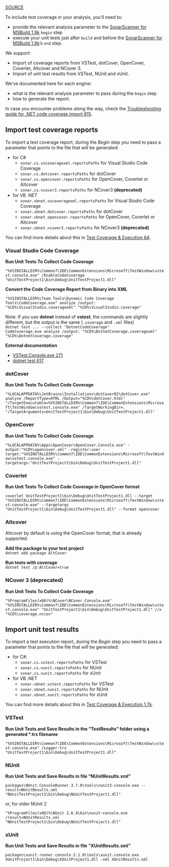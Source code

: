 [SOURCE](https://community.sonarsource.com/t/coverage-test-data-generate-reports-for-c-vb-net/9871)

To include test coverage in your analysis, you’ll need to:

-   provide the relevant analysis parameter to the [SonarScanner for MSBuild 1.9k](https://redirect.sonarsource.com/doc/install-configure-scanner-msbuild.html) `begin` step
-   execute your unit tests just after `build` and before the [SonarScanner for MSBuild 1.9k](https://redirect.sonarsource.com/doc/install-configure-scanner-msbuild.html)’s `end` step.

We support:

-   Import of coverage reports from VSTest, dotCover, OpenCover, Coverlet, Altcover and NCover 3.
-   Import of unit test results from VSTest, NUnit and xUnit.

We’ve documented here for each engine:

-   what is the relevant analysis parameter to pass during the `begin` step.
-   how to generate the report.

In case you encounter problems along the way, check the [Troubleshooting guide for .NET code coverage import 815](https://community.sonarsource.com/t/coverage-troubleshooting-guide-for-net-code-coverage-import/37151).

## [](https://community.sonarsource.com/t/coverage-test-data-generate-reports-for-c-vb-net/9871#import-test-coverage-reports-1)Import test coverage reports

To import a test coverage report, during the _Begin_ step you need to pass a parameter that points to the file that will be generated:

-   for C#
    -   `sonar.cs.vscoveragexml.reportsPaths` for Visual Studio Code Coverage
    -   `sonar.cs.dotcover.reportsPaths` for dotCover
    -   `sonar.cs.opencover.reportsPaths` for OpenCover, Coverlet or Altcover
    -   `sonar.cs.ncover3.reportsPaths` for NCover3 **(deprecated)**
-   for VB .NET
    -   `sonar.vbnet.vscoveragexml.reportsPaths` for Visual Studio Code Coverage
    -   `sonar.vbnet.dotcover.reportsPaths` for dotCover
    -   `sonar.vbnet.opencover.reportsPaths` for OpenCover, Coverlet or Altcover
    -   `sonar.vbnet.ncover3.reportsPaths` for NCover3 **(deprecated)**

You can find more details about this in [Test Coverage & Execution 84](https://docs.sonarqube.org/latest/analysis/test-coverage/dotnet-test-coverage/).

### [](https://community.sonarsource.com/t/coverage-test-data-generate-reports-for-c-vb-net/9871#visual-studio-code-coverage-2)Visual Studio Code Coverage

**Run Unit Tests To Collect Code Coverage**

`"%VSINSTALLDIR%\Common7\IDE\CommonExtensions\Microsoft\TestWindow\vstest.console.exe" /EnableCodeCoverage "UnitTestProject1\bin\Debug\UnitTestProject1.dll"`

**Convert the Code Coverage Report from Binary into XML**

`"%VSINSTALLDIR%\Team Tools\Dynamic Code Coverage Tools\CodeCoverage.exe" analyze /output: "%CD%\VisualStudio.coveragexml" "%CD%\VisualStudio.coverage"`

Note: If you use **dotnet** instead of **vstest**, the commands are slightly different, but the output is the same (`.coverage` and `.xml` files)  
`dotnet test ... --collect "DotnetCodeCoverage"`  
`CodeCoverage.exe analyze /output: "%CD%\DotnetCoverage.coveragexml" "%CD%\DotnetCoverage.coverage"`

**External documentation**

-   [VSTest.Console.exe 271](https://docs.microsoft.com/en-us/visualstudio/test/vstest-console-options?view=vs-2019)
-   [dotnet test 617](https://docs.microsoft.com/en-us/dotnet/core/tools/dotnet-test)

### [](https://community.sonarsource.com/t/coverage-test-data-generate-reports-for-c-vb-net/9871#dotcover-3)dotCover

**Run Unit Tests To Collect Code Coverage**

`"%LOCALAPPDATA%\JetBrains\Installations\dotCover02\dotCover.exe" analyse /ReportType=HTML /Output="%CD%\dotCover.html" "/TargetExecutable=%VSINSTALLDIR%\Common7\IDE\CommonExtensions\Microsoft\TestWindow\vstest.console.exe" /TargetWorkingDir=. "/TargetArguments=UnitTestProject1\bin\Debug\UnitTestProject1.dll"`

### [](https://community.sonarsource.com/t/coverage-test-data-generate-reports-for-c-vb-net/9871#opencover-4)OpenCover

**Run Unit Tests To Collect Code Coverage**

`"%LOCALAPPDATA%\Apps\OpenCover\OpenCover.Console.exe" -output:"%CD%\opencover.xml" -register:user -target:"%VSINSTALLDIR%\Common7\IDE\CommonExtensions\Microsoft\TestWindow\vstest.console.exe" -targetargs:"UnitTestProject1\bin\Debug\UnitTestProject1.dll"`

### [](https://community.sonarsource.com/t/coverage-test-data-generate-reports-for-c-vb-net/9871#coverlet-5)Coverlet

**Run Unit Tests To Collect Code Coverage in OpenCover format**

`coverlet UnitTestProject1\bin\Debug\UnitTestProject1.dll --target "%VSINSTALLDIR%\Common7\IDE\CommonExtensions\Microsoft\TestWindow\vstest.console.exe" --targetargs "UnitTestProject1\bin\Debug\UnitTestProject1.dll" --format opencover`

### [](https://community.sonarsource.com/t/coverage-test-data-generate-reports-for-c-vb-net/9871#altcover-6)Altcover

Altcover by default is using the OpenCover format, that is already supported.

**Add the package to your test project**  
`dotnet add package AltCover`

**Run tests with coverage**  
`dotnet test /p:AltCover=true`

### [](https://community.sonarsource.com/t/coverage-test-data-generate-reports-for-c-vb-net/9871#ncover-3-deprecated-7)**NCover 3 (deprecated)**

**Run Unit Tests To Collect Code Coverage**

`"%ProgramFiles(x86)%\NCover\NCover.Console.exe" "%VSINSTALLDIR%\Common7\IDE\CommonExtensions\Microsoft\TestWindow\vstest.console.exe" "UnitTestProject1\bin\Debug\UnitTestProject1.dll" //x "%CD%\coverage.nccov"`

## [](https://community.sonarsource.com/t/coverage-test-data-generate-reports-for-c-vb-net/9871#import-unit-test-results-8)Import unit test results

To import a test execution report, during the _Begin_ step you need to pass a parameter that points to the file that will be generated:

-   for C#:
    -   `sonar.cs.vstest.reportsPaths` for VSTest
    -   `sonar.cs.nunit.reportsPaths` for NUnit
    -   `sonar.cs.xunit.reportsPaths` for xUnit
-   for VB .NET
    -   `sonar.vbnet.vstest.reportsPaths` for VSTest
    -   `sonar.vbnet.nunit.reportsPaths` for NUnit
    -   `sonar.vbnet.xunit.reportsPaths` for xUnit

You can find more details about this in [Test Coverage & Execution 1.7k](https://docs.sonarqube.org/latest/analysis/coverage/).

### [](https://community.sonarsource.com/t/coverage-test-data-generate-reports-for-c-vb-net/9871#vstest-9)VSTest

**Run Unit Tests and Save Results in the “TestResults” folder using a generated \*.trx filename**

`"%VSINSTALLDIR%\Common7\IDE\CommonExtensions\Microsoft\TestWindow\vstest.console.exe" /Logger:trx "UnitTestProject1\bin\Debug\UnitTestProject1.dll"`

### [](https://community.sonarsource.com/t/coverage-test-data-generate-reports-for-c-vb-net/9871#nunit-10)NUnit

**Run Unit Tests and Save Results in file “NUnitResults.xml”**

`packages\NUnit.ConsoleRunner.3.7.0\tools\nunit3-console.exe --result=NUnitResults.xml "NUnitTestProject1\bin\Debug\NUnitTestProject1.dll"`

or, for older NUnit 2

`"%ProgramFiles(x86)%\NUnit 2.6.4\bin\nunit-console.exe /result=NUnitResults.xml "NUnitTestProject1\bin\Debug\NUnitTestProject1.dll"`

### [](https://community.sonarsource.com/t/coverage-test-data-generate-reports-for-c-vb-net/9871#xunit-11)xUnit

**Run Unit Tests and Save Results in file “XUnitResults.xml”**

`packages\xunit.runner.console.2.1.0\tools\xunit.console.exe XUnitProject1\bin\Debug\XUnitProject1.dll -xml XUnitResults.xml`